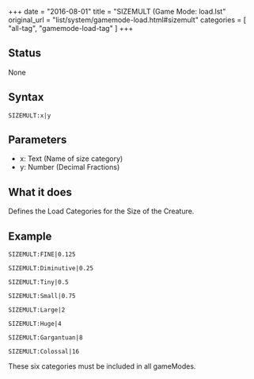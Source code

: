 +++
date = "2016-08-01"
title = "SIZEMULT (Game Mode: load.lst"
original_url = "list/system/gamemode-load.html#sizemult"
categories = [ "all-tag", "gamemode-load-tag" ]
+++

## Status

None

## Syntax

`SIZEMULT:x|y`

## Parameters

-   x: Text (Name of size category)
-   y: Number (Decimal Fractions)



What it does
------------

Defines the Load Categories for the Size of the Creature.

Example
-------

`SIZEMULT:FINE|0.125`

`SIZEMULT:Diminutive|0.25`

`SIZEMULT:Tiny|0.5`

`SIZEMULT:Small|0.75`

`SIZEMULT:Large|2`

`SIZEMULT:Huge|4`

`SIZEMULT:Gargantuan|8`

`SIZEMULT:Colossal|16`

These six categories must be included in all gameModes.

